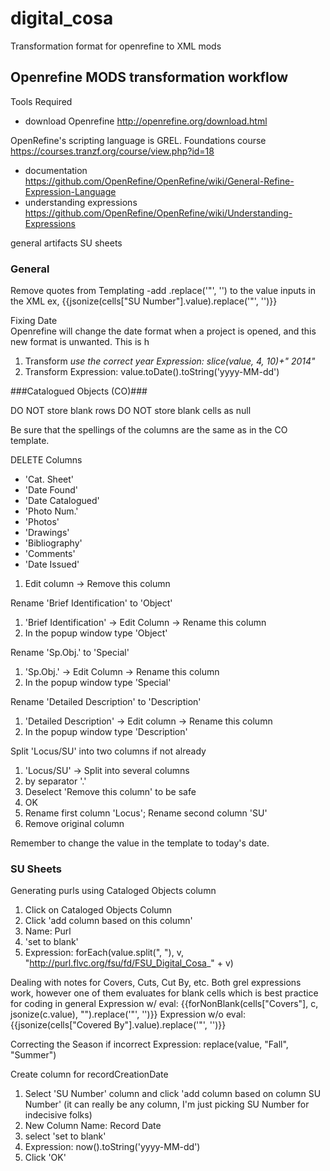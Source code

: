 # digital_cosa
Transformation format for openrefine to XML mods



## Openrefine MODS transformation workflow

Tools Required
- download Openrefine http://openrefine.org/download.html

OpenRefine's scripting language is GREL. Foundations course https://courses.tranzf.org/course/view.php?id=18
- documentation https://github.com/OpenRefine/OpenRefine/wiki/General-Refine-Expression-Language
- understanding expressions https://github.com/OpenRefine/OpenRefine/wiki/Understanding-Expressions


general
artifacts
SU sheets



### General

Remove quotes from Templating
-add .replace('"', '') to the value inputs in the XML
ex, {{jsonize(cells["SU Number"].value).replace('"', '')}}

Fixing Date  
Openrefine will change the date format when a project is opened, and this new format is unwanted. This is h
1. Transform *use the correct year
Expression: slice(value, 4, 10)+" 2014"*
2. Transform
Expression: value.toDate().toString('yyyy-MM-dd')

###Catalogued Objects (CO)###

DO NOT store blank rows
DO NOT store blank cells as null

Be sure that the spellings of the columns are the same as in the CO template.

DELETE Columns
- 'Cat. Sheet'
- 'Date Found'
- 'Date Catalogued'
- 'Photo Num.'
- 'Photos'
- 'Drawings'
- 'Bibliography'
- 'Comments'
- 'Date Issued'
1. Edit column -> Remove this column

Rename 'Brief Identification' to 'Object'
1. 'Brief Identification' -> Edit Column -> Rename this column
2. In the popup window type 'Object'

Rename 'Sp.Obj.' to 'Special'
1. 'Sp.Obj.' -> Edit Column -> Rename this column
2. In the popup window type 'Special'

Rename 'Detailed Description' to 'Description'
1. 'Detailed Description' -> Edit column -> Rename this column
2. In the popup window type 'Description'

Split 'Locus/SU' into two columns if not already
1. 'Locus/SU' -> Split into several columns
2. by separator '.'
3. Deselect 'Remove this column' to be safe
3. OK
4. Rename first column 'Locus'; Rename second column 'SU'
5. Remove original column

Remember to change the <recordCreationDate> value in the template to today's date.


### SU Sheets

Generating purls using Cataloged Objects column
1. Click on Cataloged Objects Column
2. Click 'add column based on this column'
3. Name: Purl
4. 'set to blank'
5. Expression: forEach(value.split(", "), v, "http://purl.flvc.org/fsu/fd/FSU_Digital_Cosa_" + v)

Dealing with notes for Covers, Cuts, Cut By, etc.
Both grel expressions work, however one of them evaluates for blank cells which is best practice for coding in general
Expression w/ eval: {{forNonBlank(cells["Covers"], c, jsonize(c.value), "").replace('"', '')}}
Expression w/o eval: {{jsonize(cells["Covered By"].value).replace('"', '')}}

Correcting the Season if incorrect
Expression: replace(value, "Fall", "Summer")

Create column for recordCreationDate
1. Select 'SU Number' column and click 'add column based on column SU Number' (it can really be any column, I'm just picking SU Number for indecisive folks)
2. New Column Name: Record Date
3. select 'set to blank'
4. Expression: now().toString('yyyy-MM-dd')
5. Click 'OK'
